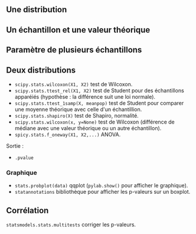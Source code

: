 ## Une distribution

## Un échantillon et une valeur théorique

## Paramètre de plusieurs échantillons

## Deux distributions

* `scipy.stats.wilcoxon(X1, X2)` test de Wilcoxon.
* `scipy.stats.ttest_rel(X1, X2)` test de Student pour des échantillons apparéiés (hypothèse : la différence suit une loi normale).
* `scipy.stats.ttest_1samp(X, meanpop)` test de Student pour comparer une moyenne théorique avec celle d'un échantillion.
* `scipy.stats.shapiro(X)` test de Shapiro, normalité.
* `scipy.stats.wilcoxon(x, y=None)` test de Wilcoxon (différence de médiane avec une valeur théorique ou un autre échantillon).
* `spicy.stats.f_oneway(X1, X2,...)` ANOVA.   

Sortie :

*  `.pvalue`

### Graphique

* `stats.probplot(data)` qqplot (`pylab.show()` pour afficher le graphique). 
* `statannotations` bibliothèque pour afficher les p-valeurs sur un boxplot.

## Corrélation

`statsmodels.stats.multitests` corriger les p-valeurs.

